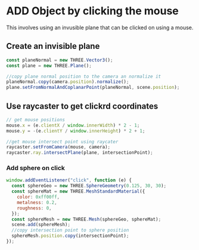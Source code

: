 # ADD Object by clicking the mouse

This involves using an invusible plane that can be clicked on using a mouse.

## Create an invisible plane

```js
const planeNormal = new THREE.Vector3();
const plane = new THREE.Plane();

//copy plane normal position to the camera an normalize it
planeNormal.copy(camera.position).normalize();
plane.setFromNormalAndCoplanarPoint(planeNormal, scene.position);
```

## Use raycaster to get clickrd coordinates

```js
// get mouse positions
mouse.x = (e.clientX / window.innerWidth) * 2 - 1;
mouse.y = -(e.clientY / window.innerHeight) * 2 + 1;

//get mouse intersect point using raycater
raycaster.setFromCamera(mouse, camera);
raycaster.ray.intersectPlane(plane, intersectionPoint);
```

### Add sphere on click

```js
window.addEventListener("click", function (e) {
  const sphereGeo = new THREE.SphereGeometry(0.125, 30, 30);
  const sphereMat = new THREE.MeshStandardMaterial({
    color: 0xff00ff,
    metalness: 0.2,
    roughness: 0,
  });
  const sphereMesh = new THREE.Mesh(sphereGeo, sphereMat);
  scene.add(sphereMesh);
  //copy intersection point to sphere position
  sphereMesh.position.copy(intersectionPoint);
});
```
